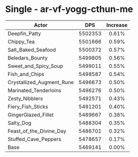# Single - ar-vf-yogg-cthun-me
| Actor | DPS | Increase |
|---|:---:|:---:|
|Deepfin_Patty|5502353|0.61%|
|Chippy_Tea|5501666|0.59%|
|Salt_Baked_Seafood|5500372|0.57%|
|Beledars_Bounty|5499805|0.56%|
|Sweet_and_Spicy_Soup|5499011|0.55%|
|Fish_and_Chips|5498587|0.54%|
|Crystallized_Augment_Rune|5496673|0.50%|
|Marinated_Tenderloins|5496276|0.50%|
|Zesty_Nibblers|5492571|0.43%|
|Fiery_Fish_Sticks|5491201|0.40%|
|GingerGlazed_Fillet|5489667|0.38%|
|Salty_Dog|5488304|0.35%|
|Feast_of_the_Divine_Day|5486701|0.32%|
|Stuffed_Cave_Peppers|5478657|0.17%|
|Base|5469141|0.00%|
